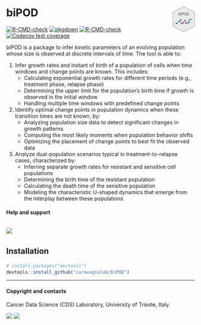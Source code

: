 
<!-- README.md is generated from README.Rmd. Please edit that file -->

# biPOD <a href="caravagnalab.github.io/biPOD"><img src="man/figures/logo.png" align="right" height="69" /></a>

<!-- badges: start -->

[![R-CMD-check](https://github.com/caravagnalab/biPOD/workflows/R-CMD-check/badge.svg)](https://github.com/caravagnalab/biPOD/actions)
[![pkgdown](https://github.com/caravagnalab/biPOD/actions/workflows/pkgdown.yaml/badge.svg)](https://github.com/caravagnalab/biPOD/actions/workflows/pkgdown.yaml)
[![R-CMD-check](https://github.com/caravagnalab/biPOD/actions/workflows/R-CMD-check.yaml/badge.svg)](https://github.com/caravagnalab/biPOD/actions/workflows/R-CMD-check.yaml)
[![Codecov test
coverage](https://codecov.io/gh/caravagnalab/biPOD/branch/main/graph/badge.svg)](https://app.codecov.io/gh/caravagnalab/biPOD?branch=main)
<!-- badges: end -->

biPOD is a package to infer kinetic parameters of an evolving population
whose size is observed at discrete intervals of time. The tool is able
to:

1.  Infer growth rates and instant of birth of a population of cells
    when time windows and change points are known. This includes:
    - Calculating exponential growth rates for different time periods
      (e.g., treatment phase, relapse phase)
    - Determining the upper limit for the population’s birth time if
      growth is observed in the initial window
    - Handling multiple time windows with predefined change points
2.  Identify optimal change points in population dynamics when these
    transition times are not known, by:
    - Analyzing population size data to detect significant changes in
      growth patterns
    - Computing the most likely moments when population behavior shifts
    - Optimizing the placement of change points to best fit the observed
      data
3.  Analyze dual-population scenarios typical in treatment-to-relapse
    cases, characterized by:
    - Inferring separate growth rates for resistant and sensitive cell
      populations
    - Determining the birth time of the resistant population
    - Calculating the death time of the sensitive population
    - Modeling the characteristic U-shaped dynamics that emerge from the
      interplay between these populations

#### Help and support

## [![](https://img.shields.io/badge/GitHub%20Pages-https://caravagnalab.github.io/biPOD/-yellow.svg)](https://caravagnalab.github.io/biPOD)

## Installation

``` r
# install.packages("devtools")
devtools::install_github("caravagnalab/biPOD")
```

------------------------------------------------------------------------

#### Copyright and contacts

Cancer Data Science (CDS) Laboratory, University of Trieste, Italy.

[![](https://img.shields.io/badge/CDS%20Lab%20Github-caravagnalab-seagreen.svg)](https://github.com/caravagnalab)
[![](https://img.shields.io/badge/CDS%20Lab%20webpage-https://www.caravagnalab.org/-red.svg)](https://www.caravagnalab.org/)
